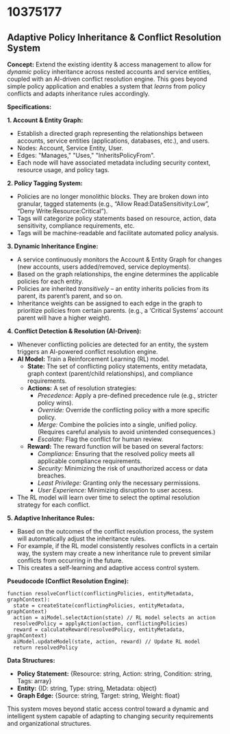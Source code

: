 # 10375177

## Adaptive Policy Inheritance & Conflict Resolution System

**Concept:** Extend the existing identity & access management to allow for *dynamic* policy inheritance across nested accounts and service entities, coupled with an AI-driven conflict resolution engine. This goes beyond simple policy application and enables a system that *learns* from policy conflicts and adapts inheritance rules accordingly.

**Specifications:**

**1. Account & Entity Graph:**

*   Establish a directed graph representing the relationships between accounts, service entities (applications, databases, etc.), and users.  
*   Nodes: Account, Service Entity, User.
*   Edges:  "Manages," "Uses," "InheritsPolicyFrom".
*   Each node will have associated metadata including security context, resource usage, and policy tags.

**2. Policy Tagging System:**

*   Policies are no longer monolithic blocks. They are broken down into granular, tagged statements (e.g., “Allow Read:DataSensitivity:Low”, “Deny Write:Resource:Critical”).
*   Tags will categorize policy statements based on resource, action, data sensitivity, compliance requirements, etc.
*   Tags will be machine-readable and facilitate automated policy analysis.

**3. Dynamic Inheritance Engine:**

*   A service continuously monitors the Account & Entity Graph for changes (new accounts, users added/removed, service deployments).
*   Based on the graph relationships, the engine determines the applicable policies for each entity.
*   Policies are inherited *transitively* – an entity inherits policies from its parent, its parent’s parent, and so on.
*   Inheritance weights can be assigned to each edge in the graph to prioritize policies from certain parents. (e.g., a ‘Critical Systems’ account parent will have a higher weight).

**4. Conflict Detection & Resolution (AI-Driven):**

*   Whenever conflicting policies are detected for an entity, the system triggers an AI-powered conflict resolution engine.
*   **AI Model:** Train a Reinforcement Learning (RL) model.
    *   **State:**  The set of conflicting policy statements, entity metadata, graph context (parent/child relationships), and compliance requirements.
    *   **Actions:**  A set of resolution strategies:
        *   *Precedence:*  Apply a pre-defined precedence rule (e.g., stricter policy wins).
        *   *Override:*  Override the conflicting policy with a more specific policy.
        *   *Merge:*  Combine the policies into a single, unified policy. (Requires careful analysis to avoid unintended consequences.)
        *   *Escalate:* Flag the conflict for human review.
    *   **Reward:** The reward function will be based on several factors:
        *   *Compliance:*  Ensuring that the resolved policy meets all applicable compliance requirements.
        *   *Security:*  Minimizing the risk of unauthorized access or data breaches.
        *   *Least Privilege:*  Granting only the necessary permissions.
        *   *User Experience:* Minimizing disruption to user access.
*   The RL model will learn over time to select the optimal resolution strategy for each conflict.

**5. Adaptive Inheritance Rules:**

*   Based on the outcomes of the conflict resolution process, the system will automatically adjust the inheritance rules.
*   For example, if the RL model consistently resolves conflicts in a certain way, the system may create a new inheritance rule to prevent similar conflicts from occurring in the future.
*   This creates a self-learning and adaptive access control system.

**Pseudocode (Conflict Resolution Engine):**

```
function resolveConflict(conflictingPolicies, entityMetadata, graphContext):
  state = createState(conflictingPolicies, entityMetadata, graphContext)
  action = aiModel.selectAction(state) // RL model selects an action
  resolvedPolicy = applyAction(action, conflictingPolicies)
  reward = calculateReward(resolvedPolicy, entityMetadata, graphContext)
  aiModel.updateModel(state, action, reward) // Update RL model
  return resolvedPolicy
```

**Data Structures:**

*   **Policy Statement:** {Resource: string, Action: string, Condition: string, Tags: array}
*   **Entity:** {ID: string, Type: string, Metadata: object}
*   **Graph Edge:** {Source: string, Target: string, Weight: float}

This system moves beyond static access control toward a dynamic and intelligent system capable of adapting to changing security requirements and organizational structures.